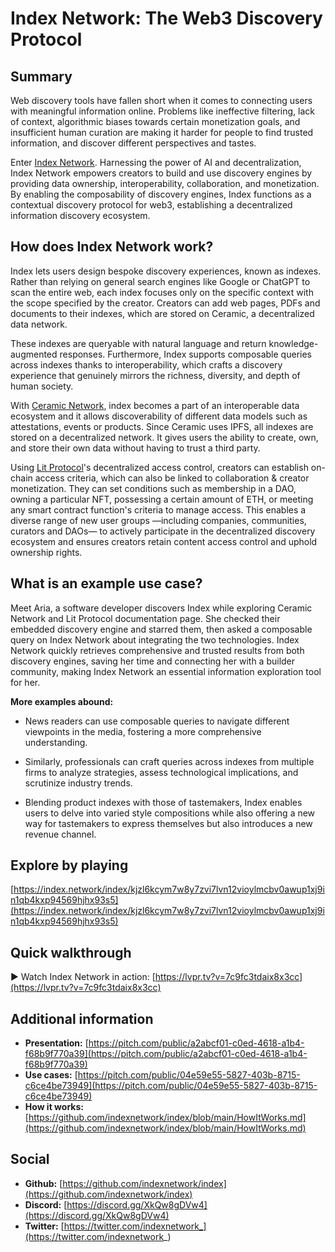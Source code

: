 # Index Network: The Web3 Discovery Protocol 

## Summary 

Web discovery tools have fallen short when it comes to connecting users with meaningful information online. Problems like ineffective filtering, lack of context, algorithmic biases towards certain monetization goals, and insufficient human curation are making it harder for people to find trusted information, and discover different perspectives and tastes.

Enter [Index Network](https://index.network/). Harnessing the power of AI and decentralization, Index Network empowers creators to build and use discovery engines by providing data ownership, interoperability, collaboration, and monetization. By enabling the composability of discovery engines, Index functions as a contextual discovery protocol for web3, establishing a decentralized information discovery ecosystem.

  
## How does Index Network work? 

Index lets users design bespoke discovery experiences, known as indexes. Rather than relying on general search engines like Google or ChatGPT to scan the entire web, each index focuses only on the specific context with the scope specified by the creator. Creators can add web pages, PDFs and documents to their indexes, which are stored on Ceramic, a decentralized data network. 

These indexes are queryable with natural language and return knowledge-augmented responses. Furthermore, Index  supports composable queries across indexes thanks to interoperability, which crafts a discovery experience that genuinely mirrors the richness, diversity, and depth of human society.

With [Ceramic Network](https://ceramic.network), index becomes a part of an interoperable data ecosystem and it allows discoverability of different data models such as attestations, events or products. Since Ceramic uses IPFS, all indexes are stored on a decentralized network. It gives users the ability to create, own, and store their own data without having to trust a third party.

Using [Lit Protocol](https://litprotocol.com)'s decentralized access control, creators can establish on-chain access criteria, which can also be linked to collaboration & creator monetization. They can set conditions such as membership in a DAO, owning a particular NFT, possessing a certain amount of ETH, or meeting any smart contract function's criteria to manage access. This enables a diverse range of new user groups —including companies, communities, curators and DAOs— to actively participate in the decentralized discovery ecosystem and ensures creators retain content access control and uphold ownership rights.


## What is an example use case? 

Meet Aria, a software developer discovers Index while exploring Ceramic Network and Lit Protocol documentation page. She checked their embedded discovery engine and starred them, then asked a composable query on Index Network about integrating the two technologies. Index Network quickly retrieves comprehensive and trusted results from both discovery engines, saving her time and connecting her with a builder community, making Index Network an essential information exploration tool for her.

**More examples abound:**
- News readers can use composable queries to navigate different viewpoints in the media, fostering a more comprehensive understanding. 
    
- Similarly, professionals can craft queries across indexes from multiple firms to analyze strategies, assess technological implications, and scrutinize industry trends.
    
- Blending product indexes with those of tastemakers, Index enables users to delve into varied style compositions while also offering a new way for tastemakers to express themselves but also introduces a new revenue channel. 

## Explore by playing
[https://index.network/index/kjzl6kcym7w8y7zvi7lvn12vioylmcbv0awup1xj9in1qb4kxp94569hjhx93s5](https://index.network/index/kjzl6kcym7w8y7zvi7lvn12vioylmcbv0awup1xj9in1qb4kxp94569hjhx93s5)

## Quick walkthrough 
:arrow_forward:	Watch Index Network in action: [https://lvpr.tv?v=7c9fc3tdaix8x3cc](https://lvpr.tv?v=7c9fc3tdaix8x3cc)


## Additional information 
- **Presentation:** [https://pitch.com/public/a2abcf01-c0ed-4618-a1b4-f68b9f770a39](https://pitch.com/public/a2abcf01-c0ed-4618-a1b4-f68b9f770a39)
- **Use cases:** [https://pitch.com/public/04e59e55-5827-403b-8715-c6ce4be73949](https://pitch.com/public/04e59e55-5827-403b-8715-c6ce4be73949)
- **How it works:** [https://github.com/indexnetwork/index/blob/main/HowItWorks.md](https://github.com/indexnetwork/index/blob/main/HowItWorks.md)

## Social 
- **Github:** [https://github.com/indexnetwork/index](https://github.com/indexnetwork/index)
- **Discord:** [https://discord.gg/XkQw8gDVw4](https://discord.gg/XkQw8gDVw4)
- **Twitter:** [https://twitter.com/indexnetwork_](https://twitter.com/indexnetwork_)
